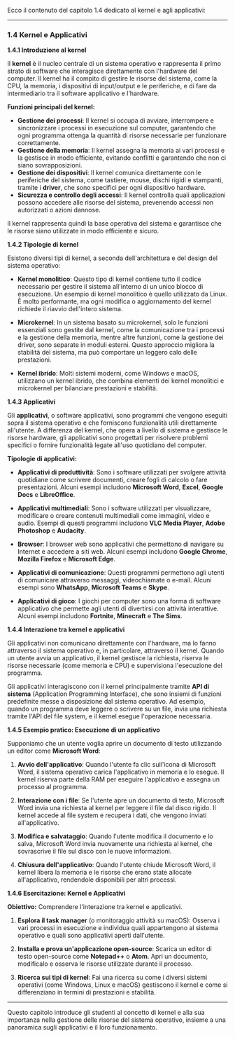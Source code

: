 Ecco il contenuto del capitolo 1.4 dedicato al kernel e agli applicativi:

---

### 1.4 Kernel e Applicativi

**1.4.1 Introduzione al kernel**

Il **kernel** è il nucleo centrale di un sistema operativo e rappresenta il primo strato di software che interagisce direttamente con l'hardware del computer. Il kernel ha il compito di gestire le risorse del sistema, come la CPU, la memoria, i dispositivi di input/output e le periferiche, e di fare da intermediario tra il software applicativo e l'hardware.

**Funzioni principali del kernel:**
- **Gestione dei processi**: Il kernel si occupa di avviare, interrompere e sincronizzare i processi in esecuzione sul computer, garantendo che ogni programma ottenga la quantità di risorse necessarie per funzionare correttamente.
- **Gestione della memoria**: Il kernel assegna la memoria ai vari processi e la gestisce in modo efficiente, evitando conflitti e garantendo che non ci siano sovrapposizioni.
- **Gestione dei dispositivi**: Il kernel comunica direttamente con le periferiche del sistema, come tastiere, mouse, dischi rigidi e stampanti, tramite i **driver**, che sono specifici per ogni dispositivo hardware.
- **Sicurezza e controllo degli accessi**: Il kernel controlla quali applicazioni possono accedere alle risorse del sistema, prevenendo accessi non autorizzati o azioni dannose.

Il kernel rappresenta quindi la base operativa del sistema e garantisce che le risorse siano utilizzate in modo efficiente e sicuro.

**1.4.2 Tipologie di kernel**

Esistono diversi tipi di kernel, a seconda dell'architettura e del design del sistema operativo:

- **Kernel monolitico**: Questo tipo di kernel contiene tutto il codice necessario per gestire il sistema all'interno di un unico blocco di esecuzione. Un esempio di kernel monolitico è quello utilizzato da Linux. È molto performante, ma ogni modifica o aggiornamento del kernel richiede il riavvio dell'intero sistema.
  
- **Microkernel**: In un sistema basato su microkernel, solo le funzioni essenziali sono gestite dal kernel, come la comunicazione tra i processi e la gestione della memoria, mentre altre funzioni, come la gestione dei driver, sono separate in moduli esterni. Questo approccio migliora la stabilità del sistema, ma può comportare un leggero calo delle prestazioni.

- **Kernel ibrido**: Molti sistemi moderni, come Windows e macOS, utilizzano un kernel ibrido, che combina elementi dei kernel monolitici e microkernel per bilanciare prestazioni e stabilità.

**1.4.3 Applicativi**

Gli **applicativi**, o software applicativi, sono programmi che vengono eseguiti sopra il sistema operativo e che forniscono funzionalità utili direttamente all'utente. A differenza del kernel, che opera a livello di sistema e gestisce le risorse hardware, gli applicativi sono progettati per risolvere problemi specifici o fornire funzionalità legate all'uso quotidiano del computer.

**Tipologie di applicativi:**
- **Applicativi di produttività**: Sono i software utilizzati per svolgere attività quotidiane come scrivere documenti, creare fogli di calcolo o fare presentazioni. Alcuni esempi includono **Microsoft Word**, **Excel**, **Google Docs** e **LibreOffice**.
  
- **Applicativi multimediali**: Sono i software utilizzati per visualizzare, modificare o creare contenuti multimediali come immagini, video e audio. Esempi di questi programmi includono **VLC Media Player**, **Adobe Photoshop** e **Audacity**.

- **Browser**: I browser web sono applicativi che permettono di navigare su Internet e accedere a siti web. Alcuni esempi includono **Google Chrome**, **Mozilla Firefox** e **Microsoft Edge**.

- **Applicativi di comunicazione**: Questi programmi permettono agli utenti di comunicare attraverso messaggi, videochiamate o e-mail. Alcuni esempi sono **WhatsApp**, **Microsoft Teams** e **Skype**.

- **Applicativi di gioco**: I giochi per computer sono una forma di software applicativo che permette agli utenti di divertirsi con attività interattive. Alcuni esempi includono **Fortnite**, **Minecraft** e **The Sims**.

**1.4.4 Interazione tra kernel e applicativi**

Gli applicativi non comunicano direttamente con l'hardware, ma lo fanno attraverso il sistema operativo e, in particolare, attraverso il kernel. Quando un utente avvia un applicativo, il kernel gestisce la richiesta, riserva le risorse necessarie (come memoria e CPU) e supervisiona l'esecuzione del programma. 

Gli applicativi interagiscono con il kernel principalmente tramite **API di sistema** (Application Programming Interface), che sono insiemi di funzioni predefinite messe a disposizione dal sistema operativo. Ad esempio, quando un programma deve leggere o scrivere su un file, invia una richiesta tramite l'API del file system, e il kernel esegue l'operazione necessaria.

**1.4.5 Esempio pratico: Esecuzione di un applicativo**

Supponiamo che un utente voglia aprire un documento di testo utilizzando un editor come **Microsoft Word**:

1. **Avvio dell'applicativo**: Quando l'utente fa clic sull'icona di Microsoft Word, il sistema operativo carica l'applicativo in memoria e lo esegue. Il kernel riserva parte della RAM per eseguire l'applicativo e assegna un processo al programma.
  
2. **Interazione con i file**: Se l'utente apre un documento di testo, Microsoft Word invia una richiesta al kernel per leggere il file dal disco rigido. Il kernel accede al file system e recupera i dati, che vengono inviati all'applicativo.

3. **Modifica e salvataggio**: Quando l'utente modifica il documento e lo salva, Microsoft Word invia nuovamente una richiesta al kernel, che sovrascrive il file sul disco con le nuove informazioni.

4. **Chiusura dell'applicativo**: Quando l'utente chiude Microsoft Word, il kernel libera la memoria e le risorse che erano state allocate all'applicativo, rendendole disponibili per altri processi.

**1.4.6 Esercitazione: Kernel e Applicativi**

**Obiettivo:** Comprendere l'interazione tra kernel e applicativi.

1. **Esplora il task manager** (o monitoraggio attività su macOS): Osserva i vari processi in esecuzione e individua quali appartengono al sistema operativo e quali sono applicativi aperti dall'utente.
  
2. **Installa e prova un'applicazione open-source**: Scarica un editor di testo open-source come **Notepad++** o **Atom**. Apri un documento, modificalo e osserva le risorse utilizzate durante il processo.

3. **Ricerca sui tipi di kernel**: Fai una ricerca su come i diversi sistemi operativi (come Windows, Linux e macOS) gestiscono il kernel e come si differenziano in termini di prestazioni e stabilità.

---

Questo capitolo introduce gli studenti al concetto di kernel e alla sua importanza nella gestione delle risorse del sistema operativo, insieme a una panoramica sugli applicativi e il loro funzionamento.